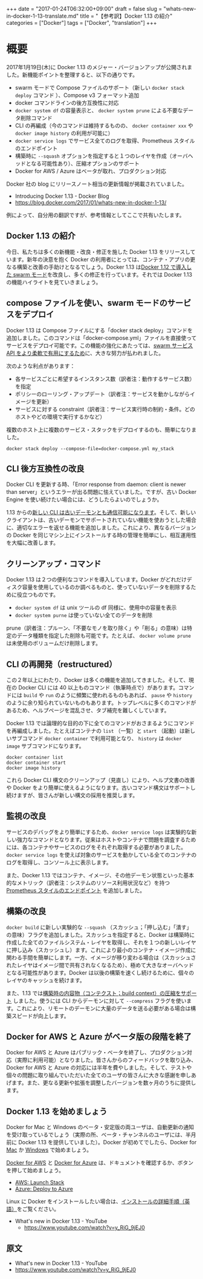 ﻿+++
date = "2017-01-24T06:32:00+09:00"
draft = false
slug = "whats-new-in-docker-1-13-translate.md"
title = "【参考訳】Docker 1.13 の紹介"
categories = ["Docker"]
tags = ["Docker", "translation"]
+++

# 概要

2017年1月19日(木)に Docker 1.13 のメジャー・バージョンアップが公開されました。新機能ポイントを整理すると、以下の通りです。

* swarm モードで Compose ファイルのサポート（新しい `docker stack deploy` コマンド ）、Compose v3 フォーマット追加
* docker コマンドラインの後方互換性に対応
* `docker system df` の容量表示と、 `docker system prune` による不要なデータ削除コマンド
* CLI の再編成（今のコマンドは維持するものの、 `docker container xxx` や `docker image history` の利用が可能に）
* `docker service logs` でサービス全てのログを取得、Prometheus スタイルのエンドポイント
* 構築時に `--squash` オプションを指定すると１つのレイヤを作成（オーバヘッドとなる可能性あり）、圧縮オプションのサポート
* Docker for AWS / Azure はベータが取れ、プロダクション対応

Docker 社の blog にリリースノート相当の更新情報が掲載されていました。

* Introducing Docker 1.13 - Docker Blog
 * https://blog.docker.com/2017/01/whats-new-in-docker-1-13/

例によって、自分用の翻訳ですが、参考情報としてここで共有いたします。

## Docker 1.13 の紹介

今日、私たちは多くの新機能・改良・修正を施した Docker 1.13 をリリースしています。新年の決意を抱く Docker の利用者にとっては、コンテナ・アプリの更なる構築と改善の手助けとなるでしょう。Docker 1.13 は[Docker 1.12 で導入した swarm モード](https://docs.docker.com/engine/swarm/)を改良し、多くの修正を行っています。それでは Docker 1.13 の機能ハイライトを見ていきましょう。

## compose ファイルを使い、swarm モードのサービスをデプロイ

Docker 1.13 は   Compose ファイルにする「docker stack deploy」コマンドを追加しました。このコマンドは「docker-compose.yml」ファイルを直接使ってサービスをデプロイ可能です。この機能の強化にあたっては、[swarm サービス API をより柔軟で有用にするため](https://github.com/docker/docker/issues/25303)に、大きな努力が払われました。

次のような利点があります：

* 各サービスごとに希望するインスタンス数（訳者注：動作するサービス数）を指定
* ポリシーのローリング・アップデート（訳者注：サービスを動かしながらイメージを更新）
* サービスに対する constraint（訳者注：サービス実行時の制約・条件。どのホストやどの環境で実行するかなど）

複数のホスト上に複数のサービス・スタックをデプロイするのも、簡単になりました。

```
docker stack deploy --compose-file=docker-compose.yml my_stack
```

## CLI 後方互換性の改良

Docker CLI を更新する時、「Error response from daemon: client is newer than server」というエラーが出る問題に怯えていました。ですが、古い Docker Engine を使い続けたい場合には、どうしたらよいのでしょうか。

1.13 からの[新しい CLI は古いデーモンとも通信可能になります](https://github.com/docker/docker/pull/27745)。そして、新しいクライアントは、古いデーモンでサポートされていない機能を使おうとした場合に、適切なエラーを返せる機能を追加しました。これにより、異なるバージョンの Docker を同じマシン上にインストールする時の管理を簡単にし、相互運用性を大幅に改善します。

## クリーンアップ・コマンド

Docker 1.13 は２つの便利なコマンドを導入しています。Docker がどれだけディスク容量を使用しているのか調べるものと、使っていないデータを削除するために役立つものです。

* `docker system df` は unix ツールの df 同様に、使用中の容量を表示
* `docker system purne` は使っていない全てのデータを削除

prune（訳者注：プルーン、「不要なモノを取り除く」や「削る」の意味）は特定のデータ種類を指定した削除も可能です。たとえば、 `docker volume prune` は未使用のボリュームだけ削除します。

## CLI の再開発（restructured）

この２年以上にわたり、Docker は多くの機能を追加してきました。そして、現在の Docker CLI には 40 以上ものコマンド（執筆時点で）があります。コマンドには `build` や `run` のように頻繁に使われるものもあれば、 `pause` や `history` のように余り知られていないものもあります。トップレベルに多くのコマンドがあるため、ヘルプページを混乱させ、タブ補完を難しくしています。

Docker 1.13 では論理的な目的の下に全てのコマンドがおさまるようにコマンドを再編成しました。たとえばコンテナの `list` （一覧）と `start` （起動）は新しいサブコマンド `docker container` で利用可能となり、 `history` は `docker image` サブコマンドになります。

```
docker container list
docker container start
docker image history
```

これら Docker CLI 構文のクリーンアップ（見直し）により、ヘルプ文書の改善や Docker をより簡単に使えるようになります。古いコマンド構文はサポートし続けますが、皆さんが新しい構文の採用を推奨します。

## 監視の改良

サービスのデバッグをより簡単にするため、`docker service logs` は実験的な新しい強力なコマンドとなります。従来はホストやコンテナで問題を調査するためには、各コンテナやサービスのログをそれぞれ取得する必要がありました。 `docker service logs` を使えば対象のサービスを動かしている全てのコンテナのログを取得し、コンソール上に表示します。

また、Docker 1.13 ではコンテナ、イメージ、その他デーモン状態といった基本的なメトリック（訳者注：システムのリソース利用状況など）を持つ  [Prometheus スタイルのエンドポイント](https://github.com/docker/docker/pull/25820) を追加しました。

## 構築の改良

`docker build` に新しい実験的な `--squash` （スカッシュ；「押し込む」「潰す」の意味）フラグを追加しました。スカッシュを指定すると、Docker は構築時に作成した全てのファイルシステム・レイヤを取得し、それを１つの新しいレイヤに押し込み（スカッシュし）ます。これにより最小のコンテナ・イメージ作成に関わる手間を簡単にします。一方、イメージが移り変わる場合は（スカッシュされたレイヤはイメージ間で共有されなくなるため）、極めて大きなオーバヘッドとなる可能性があります。Docker は以後の構築を速くし続けるために、個々のレイヤのキャッシュを続けます。

また、1.13 では[構築時の内容物（コンテクスト；build context）の圧縮をサポート](https://github.com/docker/docker/pull/25837) しました。使うには CLI からデーモンに対して `--compress` フラグを使います。これにより、リモートのデーモンに大量のデータを送る必要がある場合は構築スピードが向上します。

## Docker for AWS と Azure がベータ版の段階を終了

Docker for AWS と Azure はパブリック・ベータを終了し、プロダクション対応（実際に利用可能）となりました。皆さんからのフィードバックを取り込み、Docker for AWS と Azure の対応には半年を費やしました。そして、テストや個々の問題に取り組んでいただいた全てのユーザの皆さんに大きな感謝を申しあげます。また、更なる更新や拡張を調整したバージョンを数ヶ月のうちに提供します。

## Docker 1.13 を始めましょう

Docker for Mac と Windows のベータ・安定版の両ユーザは、自動更新の通知を受け取っているでしょう（実際の所、ベータ・チャンネルのユーザには、半月前に Docker 1.13 を提供していました）。Docker が初めてでしたら、Docker for [Mac](https://docs.docker.com/docker-for-mac/) か [Windows](https://docs.docker.com/docker-for-windows/) で始めましょう。

[Docker for AWS](https://docs.docker.com/docker-for-aws/) と [Docker for Azure](https://docs.docker.com/docker-for-azure/) は、ドキュメントを確認するか、ボタンを押して始めましょう。

* [AWS: Launch Stack](https://img.scoop.it/QBKfxUSF43XxVEiQeZW6TLnTzqrqzN7Y9aBZTaXoQ8Q=)
* [Azure: Deploy to Azure](https://portal.azure.com/#create/Microsoft.Template/uri/https%3A%2F%2Fdownload.docker.com%2Fazure%2Fstable%2FDocker.tmpl)

Linux に Docker をインストールしたい場合は、[インストールの詳細手順（英語）](https://docs.docker.com/engine/installation/)をご覧ください。

* What's new in Docker 1.13 - YouTube
  * https://www.youtube.com/watch?v=y_RiG_9jEJ0

## 原文

* What's new in Docker 1.13 - YouTube
 * https://www.youtube.com/watch?v=y_RiG_9jEJ0
